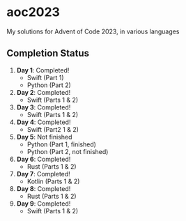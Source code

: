 # aoc2023
 
My solutions for Advent of Code 2023, in various languages

## Completion Status

1. **Day 1**: Completed!
    * Swift (Part 1)
    * Python (Part 2)
2. **Day 2**: Completed!
    * Swift (Parts 1 & 2)
3. **Day 3**: Completed!
    * Swift (Parts 1 & 2)
4. **Day 4**: Completed!
    * Swift (Part2 1 & 2)
5. **Day 5**: Not finished
    * Python (Part 1, finished)
    * Python (Part 2, not finished)
6. **Day 6**: Completed!
    * Rust (Parts 1 & 2)
7. **Day 7**: Completed!
    * Kotlin (Parts 1 & 2)
8. **Day 8**: Completed!
    * Rust (Parts 1 & 2)
9. **Day 9**: Completed!
    * Swift (Parts 1 & 2)
    